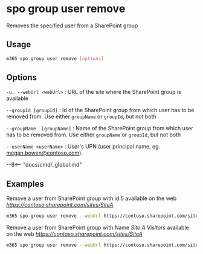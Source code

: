 # spo group user remove

Removes the specified user from a SharePoint group

## Usage

```sh
m365 spo group user remove [options]
```

## Options

`-u, --webUrl <webUrl>`
: URL of the site where the SharePoint group is available

`--groupId [groupId]`
: Id of the SharePoint group from which user has to be removed from. Use either `groupName` or `groupId`, but not both

`--groupName  [groupName]`
: Name of the SharePoint group from which user has to be removed from. Use either `groupName` or `groupId`, but not both

`--userName <userName>`
: User's UPN (user principal name, eg. megan.bowen@contoso.com).

--8<-- "docs/cmd/_global.md"

## Examples

Remove a user from SharePoint group with id _5_ available on the web _https://contoso.sharepoint.com/sites/SiteA_

```sh
m365 spo group user remove --webUrl https://contoso.sharepoint.com/sites/SiteA --groupId 5 --userName "Alex.Wilber@contoso.com"
```

Remove a user from SharePoint group with Name _Site A Visitors_ available on the web _https://contoso.sharepoint.com/sites/SiteA_

```sh
m365 spo group user remove --webUrl https://contoso.sharepoint.com/sites/SiteA --groupName "Site A Visitors" --userName "Alex.Wilber@contoso.com"
```
